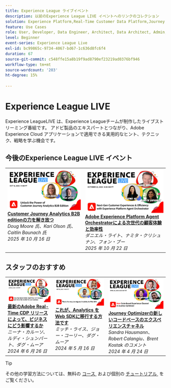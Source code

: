 ```yaml
---
title: Experience League ライブイベント
description: 以前のExperience League LIVE イベントへのリンクのコレクション
solution: Experience Platform,Real-Time Customer Data Platform,Journey Optimizer,Experience Manager,Target,Audience Manager,Analytics
feature: Use Cases
role: User, Developer, Data Engineer, Architect, Data Architect, Admin, Leader
level: Beginner
event-series: Experience League Live
exl-id: bc99865c-9734-4067-bd67-1c636d8fc6f4
duration: 67
source-git-commit: c548ffe15a8b19f9ad8790ef23219ad0376bf946
workflow-type: tm+mt
source-wordcount: '203'
ht-degree: 15%

---
```


# Experience League LIVE

Experience LeagueLIVE は、Experience Leagueチームが制作したライブストリーミング番組です。  アドビ製品のエキスパートとつながり、Adobe Experience Cloud アプリケーションで適用できる実用的なヒント、テクニック、戦略を学ぶ機会です。

<div id="upcoming-events">

## 今後のExperience League LIVE イベント

<table>
    <tr>
        <td style="vertical-align: top;"><a href="episodes/exl-live-episode-10-16-25.md">
              <img alt="Experience League LIVE 2025 年 10 月 16 日" src="assets/exl-live-episode-10-16-25-web-banner.png">
            </a>
            <div>
              <a href="episodes/exl-live-episode-10-16-25.md">
                <strong>Customer Journey Analytics B2B editionの力を解き放つ </strong>
              </a>
              <br/><em>Doug Moore 氏、Kari Olson 氏、Caitlin Baunach 氏 </em>
              <br/><em>2025 年 10 月 16 日 </em>
            </div>
        </td>
        <td style="vertical-align: top;"><a href="episodes/exl-live-episode-10-22-25.md">
              <img alt="Experience League LIVE 22 2025 年 10 月" src="episodes/assets/WebBanner-Oct22-2025.jpg">
            </a>
            <div>
              <a href="episodes/exl-live-episode-10-22-25.md">
                <strong>Adobe Experience Platform Agent Orchestratorによる次世代の顧客体験と効率性 </strong>
              </a>
              <br/><em> ダニエル・ライト、ナミタ・クリシュナン、フォン・ブー </em>
              <br/><em>2025 年 10 月 22 日 </em>
            </div>
        </td>
    </tr>

</table>

</div>


<div id="recs-overview-body-1"></div>
<div id="recs-overview-body-2"></div>
<div id="recs-overview-body-3"></div>
<div id="recs-overview-body-4"></div>
<div id="recs-overview-body-5"></div>
<div id="recs-overview-body-6"></div>

<div id="past-events">


</div>

## スタッフのおすすめ

<table style="max-width: 1214px;">

<tr>
  <td style="vertical-align: top;"><a href="episodes/exl-live-episode-06-26-24.md">
      <img alt="Experience League LIVE 4 月 21 日" src="episodes/assets/WebBanner-June26-2024.jpg">
    </a>
    <div>
      <a href="episodes/exl-live-episode-06-26-24.md">
        <strong> 最新のAdobe Real-Time CDP リリースによって、ビジネスにどう影響するか </strong>
      </a>
      <br/><em> ニーナ・カルーソ、ルディ・シュンパート、ダグ・ムーア </em>
      <br/><em>2024 年 6 月 26 日 </em>
    </div>
  </td>

<td style="vertical-align: top;">
    <a href="episodes/exl-live-episode-05-16-24.md">
      <img alt="Experience League LIVE EP8" src="episodes/assets/WebBanner-May16-2024.jpg">
    </a>
    <div>
      <a href="episodes/exl-live-episode-05-16-24.md"><strong> これが、Analytics を Web SDKに移行する方法です </strong></a>
      <br/><em> ミッチ・ライス、ジョー・コーリー、ダグ・ムーア </em>
      <br/><em>2024 年 5 月 16 日 </em>
    </div>
  </td>

<td style="vertical-align: top;">
    <a href="episodes/exl-live-episode-05-26-22.md">
      <img alt="Experience League LIVE 5 月 26 日" src="episodes/assets/WebBanner-Apr24-2024.jpg">
    </a>
    <div>
      <a href="episodes/exl-live-episode-04-24-24.md">
        <strong>Journey Optimizerの新しいコードベースのエクスペリエンスチャネル </strong>
      </a>
      <br/><em>Sandra Hausmann、Robert Calangiu、Brent Kostak のコメント </em>
      <br/><em>2024 年 4 月 24 日 </em>
    </div>
  </td>
  </tr>

</table>


>[!TIP]
>
>その他の学習方法については、無料の [&#x200B; コース &#x200B;](https://experienceleague.adobe.com/ja?lang=ja#dashboard/learning) および個別の [&#x200B; チュートリアル &#x200B;](https://experienceleague.adobe.com/docs/home-tutorials.html?lang=ja) をご覧ください。

